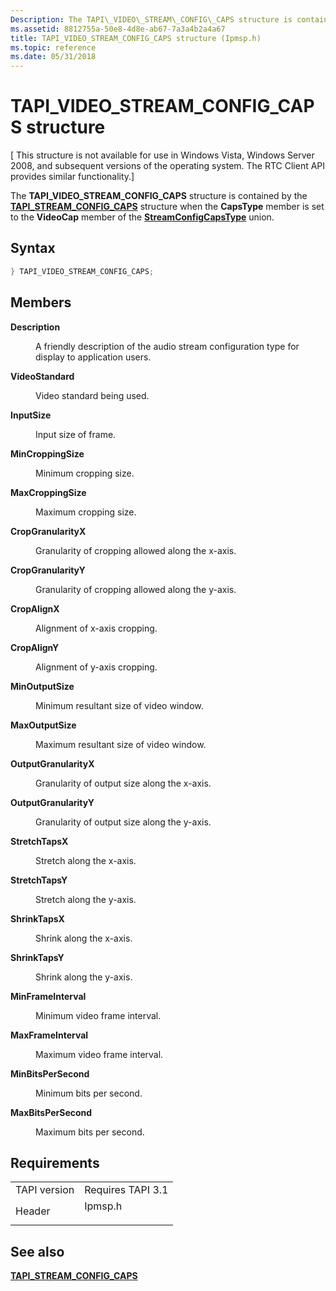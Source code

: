 ```yaml
---
Description: The TAPI\_VIDEO\_STREAM\_CONFIG\_CAPS structure is contained by the TAPI\_STREAM\_CONFIG\_CAPS structure when the CapsType member is set to the VideoCap member of the StreamConfigCapsType union.
ms.assetid: 8812755a-50e8-4d8e-ab67-7a3a4b2a4a67
title: TAPI_VIDEO_STREAM_CONFIG_CAPS structure (Ipmsp.h)
ms.topic: reference
ms.date: 05/31/2018
---
```


# TAPI\_VIDEO\_STREAM\_CONFIG\_CAPS structure

\[ This structure is not available for use in Windows Vista, Windows Server 2008, and subsequent versions of the operating system. The RTC Client API provides similar functionality.\]

The **TAPI\_VIDEO\_STREAM\_CONFIG\_CAPS** structure is contained by the [**TAPI\_STREAM\_CONFIG\_CAPS**](tapi-stream-config-caps.md) structure when the **CapsType** member is set to the **VideoCap** member of the [**StreamConfigCapsType**](streamconfigcapstype.md) union.

## Syntax


```C++
} TAPI_VIDEO_STREAM_CONFIG_CAPS;
```



## Members

<dl> <dt>

**Description**
</dt> <dd>

A friendly description of the audio stream configuration type for display to application users.

</dd> <dt>

**VideoStandard**
</dt> <dd>

Video standard being used.

</dd> <dt>

**InputSize**
</dt> <dd>

Input size of frame.

</dd> <dt>

**MinCroppingSize**
</dt> <dd>

Minimum cropping size.

</dd> <dt>

**MaxCroppingSize**
</dt> <dd>

Maximum cropping size.

</dd> <dt>

**CropGranularityX**
</dt> <dd>

Granularity of cropping allowed along the x-axis.

</dd> <dt>

**CropGranularityY**
</dt> <dd>

Granularity of cropping allowed along the y-axis.

</dd> <dt>

**CropAlignX**
</dt> <dd>

Alignment of x-axis cropping.

</dd> <dt>

**CropAlignY**
</dt> <dd>

Alignment of y-axis cropping.

</dd> <dt>

**MinOutputSize**
</dt> <dd>

Minimum resultant size of video window.

</dd> <dt>

**MaxOutputSize**
</dt> <dd>

Maximum resultant size of video window.

</dd> <dt>

**OutputGranularityX**
</dt> <dd>

Granularity of output size along the x-axis.

</dd> <dt>

**OutputGranularityY**
</dt> <dd>

Granularity of output size along the y-axis.

</dd> <dt>

**StretchTapsX**
</dt> <dd>

Stretch along the x-axis.

</dd> <dt>

**StretchTapsY**
</dt> <dd>

Stretch along the y-axis.

</dd> <dt>

**ShrinkTapsX**
</dt> <dd>

Shrink along the x-axis.

</dd> <dt>

**ShrinkTapsY**
</dt> <dd>

Shrink along the y-axis.

</dd> <dt>

**MinFrameInterval**
</dt> <dd>

Minimum video frame interval.

</dd> <dt>

**MaxFrameInterval**
</dt> <dd>

Maximum video frame interval.

</dd> <dt>

**MinBitsPerSecond**
</dt> <dd>

Minimum bits per second.

</dd> <dt>

**MaxBitsPerSecond**
</dt> <dd>

Maximum bits per second.

</dd> </dl>

## Requirements



|                         |                                                                                    |
|-------------------------|------------------------------------------------------------------------------------|
| TAPI version<br/> | Requires TAPI 3.1<br/>                                                       |
| Header<br/>       | <dl> <dt>Ipmsp.h</dt> </dl> |



## See also

<dl> <dt>

[**TAPI\_STREAM\_CONFIG\_CAPS**](tapi-stream-config-caps.md)
</dt> </dl>

 

 




